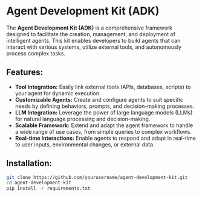 # Agent Development Kit (ADK)

The **Agent Development Kit (ADK)** is a comprehensive framework designed to facilitate the creation, management, and deployment of intelligent agents. This kit enables developers to build agents that can interact with various systems, utilize external tools, and autonomously process complex tasks.

## Features:
- **Tool Integration:** Easily link external tools (APIs, databases, scripts) to your agent for dynamic execution.
- **Customizable Agents:** Create and configure agents to suit specific needs by defining behaviors, prompts, and decision-making processes.
- **LLM Integration:** Leverage the power of large language models (LLMs) for natural language processing and decision-making.
- **Scalable Framework:** Extend and adapt the agent framework to handle a wide range of use cases, from simple queries to complex workflows.
- **Real-time Interactions:** Enable agents to respond and adapt in real-time to user inputs, environmental changes, or external data.
  
## Installation:
```bash
git clone https://github.com/yourusername/agent-development-kit.git
cd agent-development-kit
pip install -r requirements.txt
